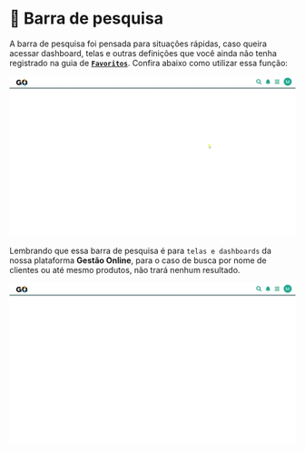 # 🔎 Barra de pesquisa

A barra de pesquisa foi pensada para situações rápidas, caso queira acessar dashboard, telas e outras definições que você ainda não tenha registrado na guia de **[`Favoritos`](/erp-v2/primeiro_acesso/favoritos.md)**. Confira abaixo como utilizar essa função:

![](/erp-v2/assets/barra_pesquisa.gif)

Lembrando que essa barra de pesquisa é para `telas e dashboards` da nossa plataforma **Gestão Online**, para o caso de busca por nome de clientes ou até mesmo produtos, não trará nenhum resultado.

![](/erp-v2/assets/barra_pesquisa_erro.gif)